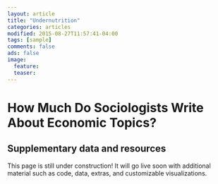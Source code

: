 ```yaml
---
layout: article
title: "Undernutrition"
categories: articles
modified: 2015-08-27T11:57:41-04:00
tags: [sample]
comments: false
ads: false
image:
  feature: 
  teaser: 
---
```


# How Much Do Sociologists Write About Economic Topics? 
## Supplementary data and resources

This page is still under construction! It will go live soon with additional material such as code, data, extras, and customizable visualizations.  
